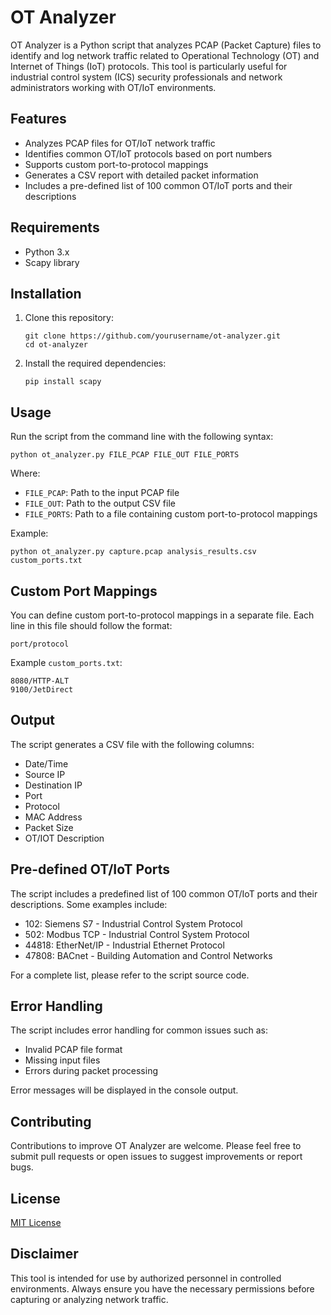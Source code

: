 # OT Analyzer

OT Analyzer is a Python script that analyzes PCAP (Packet Capture) files to identify and log network traffic related to Operational Technology (OT) and Internet of Things (IoT) protocols. This tool is particularly useful for industrial control system (ICS) security professionals and network administrators working with OT/IoT environments.

## Features

- Analyzes PCAP files for OT/IoT network traffic
- Identifies common OT/IoT protocols based on port numbers
- Supports custom port-to-protocol mappings
- Generates a CSV report with detailed packet information
- Includes a pre-defined list of 100 common OT/IoT ports and their descriptions

## Requirements

- Python 3.x
- Scapy library

## Installation

1. Clone this repository:
   ```
   git clone https://github.com/yourusername/ot-analyzer.git
   cd ot-analyzer
   ```

2. Install the required dependencies:
   ```
   pip install scapy
   ```

## Usage

Run the script from the command line with the following syntax:

```
python ot_analyzer.py FILE_PCAP FILE_OUT FILE_PORTS
```

Where:
- `FILE_PCAP`: Path to the input PCAP file
- `FILE_OUT`: Path to the output CSV file
- `FILE_PORTS`: Path to a file containing custom port-to-protocol mappings

Example:
```
python ot_analyzer.py capture.pcap analysis_results.csv custom_ports.txt
```

## Custom Port Mappings

You can define custom port-to-protocol mappings in a separate file. Each line in this file should follow the format:

```
port/protocol
```

Example `custom_ports.txt`:
```
8080/HTTP-ALT
9100/JetDirect
```

## Output

The script generates a CSV file with the following columns:

- Date/Time
- Source IP
- Destination IP
- Port
- Protocol
- MAC Address
- Packet Size
- OT/IOT Description

## Pre-defined OT/IoT Ports

The script includes a predefined list of 100 common OT/IoT ports and their descriptions. Some examples include:

- 102: Siemens S7 - Industrial Control System Protocol
- 502: Modbus TCP - Industrial Control System Protocol
- 44818: EtherNet/IP - Industrial Ethernet Protocol
- 47808: BACnet - Building Automation and Control Networks

For a complete list, please refer to the script source code.

## Error Handling

The script includes error handling for common issues such as:
- Invalid PCAP file format
- Missing input files
- Errors during packet processing

Error messages will be displayed in the console output.

## Contributing

Contributions to improve OT Analyzer are welcome. Please feel free to submit pull requests or open issues to suggest improvements or report bugs.

## License

[MIT License](LICENSE)

## Disclaimer

This tool is intended for use by authorized personnel in controlled environments. Always ensure you have the necessary permissions before capturing or analyzing network traffic.
